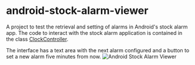 android-stock-alarm-viewer
==========================

A project to test the retrieval and setting of alarms in Android's stock alarm app.
The code to interact with the stock alarm application is contained in the class [ClockController](https://github.com/muzzley/android-stock-alarm-viewer/blob/master/app/src/com/muzzley/stockalarmviewer/ClockController.java).

The interface has a text area with the next alarm configured and a button to set a new alarm five minutes from now.
![Android Stock Alarm Viewer](https://raw.github.com/muzzley/android-stock-alarm-viewer/master/assets/interface.png)


